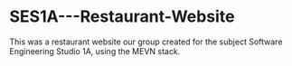 # SES1A---Restaurant-Website
This was a restaurant website our group created for the subject Software Engineering Studio 1A, using the MEVN stack.
